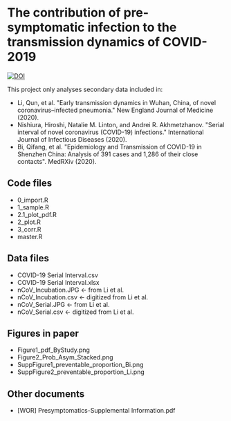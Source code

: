 # The contribution of pre-symptomatic infection to the transmission dynamics of COVID-2019

<a href="https://zenodo.org/badge/latestdoi/237401439"><img src="https://zenodo.org/badge/237401439.svg" alt="DOI"></a>

This project only analyses secondary data included in:
- Li, Qun, et al. "Early transmission dynamics in Wuhan, China, of novel coronavirus–infected pneumonia." New England Journal of Medicine (2020).
- Nishiura, Hiroshi, Natalie M. Linton, and Andrei R. Akhmetzhanov. "Serial interval of novel coronavirus (COVID-19) infections." International Journal of Infectious Diseases (2020).
- Bi, Qifang, et al. "Epidemiology and Transmission of COVID-19 in Shenzhen China: Analysis of 391 cases and 1,286 of their close contacts". MedRXiv (2020).

## Code files
- 0_import.R
- 1_sample.R
- 2.1_plot_pdf.R
- 2_plot.R
- 3_corr.R
- master.R

## Data files
- COVID-19 Serial Interval.csv
- COVID-19 Serial Interval.xlsx
- nCoV_Incubation.JPG <- from Li et al.
- nCoV_Incubation.csv <- digitized from Li et al.
- nCoV_Serial.JPG <- from Li et al.
- nCoV_Serial.csv <- digitized from Li et al.

## Figures in paper
- Figure1_pdf_ByStudy.png
- Figure2_Prob_Asym_Stacked.png
- SuppFigure1_preventable_proportion_Bi.png
- SuppFigure2_preventable_proportion_Li.png

## Other documents
- [WOR] Presymptomatics-Supplemental Information.pdf
